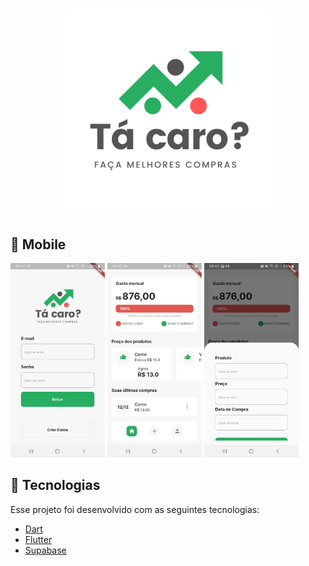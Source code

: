 <h1 align="center">
    <img alt="Logo" title="Logo" src="assets\images\logo.png" />
</h1>

## :iphone: Mobile

<p align="left">
  <img alt="Login" src="assets\screenshots\login_page.jpg" width="30%">
  <img alt="Home" src="assets\screenshots\home_page.jpg" width="30%">
  <img alt="Bottomsheet" src="assets\screenshots\bottomsheet.jpg" width="30%">
</p>

## 🚀 Tecnologias

Esse projeto foi desenvolvido com as seguintes tecnologias:

- [Dart](https://dart.dev/)
- [Flutter](https://flutter.dev/)
- [Supabase](https://supabase.com/)
